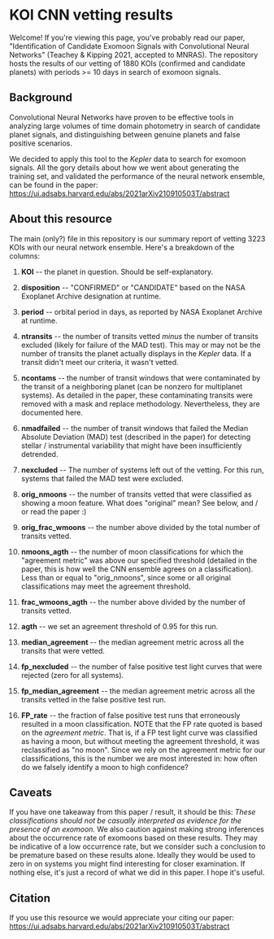 # KOI CNN vetting results

Welcome! If you're viewing this page, you've probably read our paper, "Identification of Candidate Exomoon Signals with Convolutional Neural Networks" (Teachey & Kipping 2021, accepted to MNRAS). The repository hosts the results of our vetting of 1880 KOIs (confirmed and candidate planets) with periods >= 10 days in search of exomoon signals.

## Background
Convolutional Neural Networks have proven to be effective tools in analyzing large volumes of time domain photometry in search of candidate planet signals, and distinguishing between genuine planets and false positive scenarios.

We decided to apply this tool to the *Kepler* data to search for exomoon signals. All the gory details about how we went about generating the training set, and validated the performance of the neural network ensemble, can be found in the paper: https://ui.adsabs.harvard.edu/abs/2021arXiv210910503T/abstract 


## About this resource
The main (only?) file in this repository is our summary report of vetting 3223 KOIs with our neural network ensemble. Here's a breakdown of the columns:

1. **KOI** -- the planet in question. Should be self-explanatory.

2. **disposition** -- "CONFIRMED" or "CANDIDATE" based on the NASA Exoplanet Archive designation at runtime.

3. **period** -- orbital period in days, as reported by NASA Exoplanet Archive at runtime.

4. **ntransits** -- the number of transits vetted *minus* the number of transits excluded (likely for failure of the MAD test). This may or may not be the number of transits the planet actually displays in the *Kepler* data. If a transit didn't meet our criteria, it wasn't vetted.

5. **ncontams** -- the number of transit windows that were contaminated by the transit of a neighboring planet (can be nonzero for multiplanet systems). As detailed in the paper, these contaminating transits were removed with a mask and replace methodology. Nevertheless, they are documented here.

6. **nmadfailed** -- the number of transit windows that failed the Median Absolute Deviation (MAD) test (described in the paper) for detecting stellar / instrumental variability that might have been insufficiently detrended.

7. **nexcluded** -- The number of systems left out of the vetting. For this run, systems that failed the MAD test were excluded.

8. **orig_nmoons** -- the number of transits vetted that were classified as showing a moon feature. What does "original" mean? See below, and / or read the paper :)

9. **orig_frac_wmoons** -- the number above divided by the total number of transits vetted.

10. **nmoons_agth** -- the number of moon classifications for which the "agreement metric" was above our specified threshold (detailed in the paper, this is how well the CNN ensemble agrees on a classification). Less than or equal to "orig_nmoons", since some or all original classifications may meet the agreement threshold.

11. **frac_wmoons_agth** -- the number above divided by the number of transits vetted.

12. **agth** -- we set an agreement threshold of 0.95 for this run.

13. **median_agreement** -- the median agreement metric across all the transits that were vetted.

14. **fp_nexcluded** -- the number of false positive test light curves that were rejected (zero for all systems).

15. **fp_median_agreement** -- the median agreement metric across all the transits vetted in the false positive test run.

16. **FP_rate** -- the fraction of false positive test runs that erroneously resulted in a moon classification. NOTE that the FP rate quoted is based on the *agreement metric*. That is, if a FP test light curve was classified as having a moon, but without meeting the agreement threshold, it was reclassified as "no moon". Since we rely on the agreement metric for our classifications, this is the number we are most interested in: how often do we falsely identify a moon to high confidence?


## Caveats
If you have one takeaway from this paper / result, it should be this: *These classifications should not be casually interpreted as evidence for the presence of an exomoon.* We also caution against making strong inferences about the occurrence rate of exomoons based on these results. They may be indicative of a low occurrence rate, but we consider such a conclusion to be premature based on these results alone. Ideally they would be used to zero in on systems you might find interesting for closer examination. If nothing else, it's just a record of what we did in this paper. I hope it's useful.


## Citation
If you use this resource we would appreciate your citing our paper: https://ui.adsabs.harvard.edu/abs/2021arXiv210910503T/abstract 

